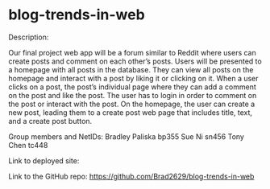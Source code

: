 # blog-trends-in-web

Description:

Our final project web app will be a forum similar to Reddit where users can create posts and comment on each other’s posts. Users will be presented to a homepage with all posts in the database. They can view all posts on the homepage and interact with a post by liking it or clicking on it. When a user clicks on a post, the post’s individual page where they can add a comment on the post and like the post. The user has to login in order to comment on the post or interact with the post. On the homepage, the user can create a new post, leading them to a create post web page that includes title, text, and a create post button.

Group members and NetIDs:
Bradley Paliska bp355
Sue Ni sn456
Tony Chen tc448

Link to deployed site:



Link to the GitHub repo:
https://github.com/Brad2629/blog-trends-in-web
